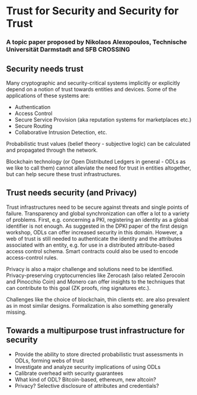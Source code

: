 # Trust for Security and Security for Trust
### A topic paper proposed by Nikolaos Alexopoulos, Technische Universität Darmstadt and SFB CROSSING

## Security needs trust

Many cryptographic and security-critical systems implicitly or explicitly depend on a notion of
trust towards entities and devices. Some of the applications of these systems are:

* Authentication
* Access Control
* Secure Service Provision (aka reputation systems for marketplaces etc.)
* Secure Routing
* Collaborative Intrusion Detection, etc.

Probabilistic trust values (belief theory - subjective logic) can be calculated and propagated through the network.

Blockchain technology (or Open Distributed Ledgers in general - ODLs as we like
to call them)
cannot alleviate the need for trust in entities altogether, but can help secure these
trust infrastructures.

## Trust needs security (and Privacy)

Trust infrastructures need to be secure against threats and single points of
failure. Transparency and global synchronization can offer a lot to
a variety of problems. First, e.g. concerning a PKI, registering an identity
as a global identifier is not enough. As suggested in the DPKI paper of the
first design workshop, ODLs can offer increased security in this domain.
However, a web of trust is still needed to authenticate the identity and
the attributes associated with an entity, e.g. for use in a distributed
attribute-based access control schema. Smart contracts could also be used
to encode access-control rules.

Privacy is also a major challenge and solutions need to be identified.
Privacy-preserving cryptocurrencies like Zerocash (also related Zerocoin and Pinocchio Coin) and Monero can offer
insights to the techniques that can contribute to this goal (ZK proofs, ring signatures etc.).

Challenges like the choice of blockchain, thin clients etc. are also prevalent
as in most similar designs. Formalization is also something generally
missing.

## Towards a multipurpose trust infrastructure for security 

* Provide the ability to store directed probabilistic trust assessments
in ODLs, forming webs of trust
* Investigate and analyze security implications of using ODLs
* Calibrate overhead with security guarantees
* What kind of ODL? Bitcoin-based, ethereum, new altcoin?
* Privacy? Selective disclosure of attributes and credentials?
